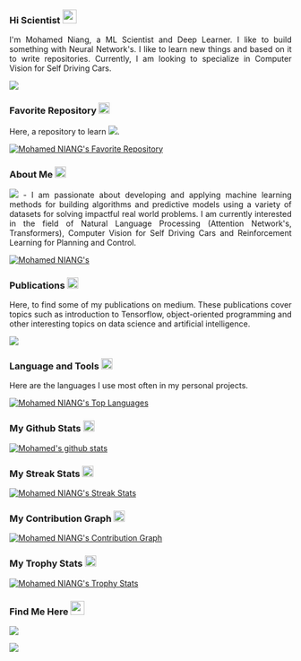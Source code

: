 <h3> 
    Hi Scientist <img src="https://media.giphy.com/media/hvRJCLFzcasrR4ia7z/giphy.gif" width="25px">
</h3> 

<p align='justify'> I'm Mohamed Niang, a ML Scientist and Deep Learner. I like to build something with Neural Network's. I like to learn new things and based on it to write repositories. Currently, I am looking to specialize in Computer Vision for Self Driving Cars.</p>


<a href="https://github.com/antonkomarev/github-profile-views-counter">
    <img src="https://komarev.com/ghpvc/?username=Niangmohamed">
</a> 

<h3> Favorite Repository <img src="https://media3.giphy.com/media/KAq5w47R9rmTuvWOWa/giphy.gif?cid=ecf05e47lrb9xeuh9zp8ucl23qcovd9604epux90ot2cwpup&rid=giphy.gif&ct=g" width="20px">
</h3> 

<p align='justify'> Here, a repository to learn <img src="https://img.shields.io/badge/the basics of programming with Python-brown">.</p>

[![Mohamed NIANG's Favorite Repository](https://github-readme-stats.vercel.app/api/pin/?username=Niangmohamed&repo=The-Fundamentals-of-Python)](https://github.com/Niangmohamed/The-Fundamentals-of-Python)

<h3> About Me <img src="https://media3.giphy.com/media/eVs7VWHmq98ahS4Ald/giphy.gif?cid=ecf05e47p5hozdh3c41lc2g00qwhgqf5unzs1vdhbcvfnlwe&rid=giphy.gif&ct=g" width="20px">
</h3> 

<p align="justify"> <img src="https://img.shields.io/badge/Data Science and Artificial Intelligence-green"> - I am passionate about developing and applying machine learning methods for building algorithms and predictive models using a variety of datasets for solving impactful real world problems. I am currently interested in the field of Natural Language Processing (Attention Network's, Transformers), Computer Vision for Self Driving Cars and Reinforcement Learning for Planning and Control.</p>

[![Mohamed NIANG's](https://github-profile-summary-cards.vercel.app/api/cards/profile-details?username=Niangmohamed&theme=vue)](https://github-profile-summary-cards.vercel.app/api/cards/profile-details?username=Niangmohamed&theme=vue)

<h3> Publications <img src="https://media1.giphy.com/media/dSdvJInASmUQjorT90/giphy.gif?cid=ecf05e473gb9bujxmpbp3rh1g7fxe3wefvku4r5jg6ylj4lz&rid=giphy.gif&ct=g" width="20px">
</h3> 

<p align='justify'> Here, to find some of my publications on medium. These publications cover topics such as introduction to Tensorflow, object-oriented programming and other interesting topics on data science and artificial intelligence.</p>

<div> 
    
<a href="https://medium.com/@niango777" target="_blank"><img src="https://img.shields.io/badge/Medium-12100E?style=for-the-badge&logo=medium&logoColor=white" target="_blank">
   </a>
 
</div>

<h3> Language and Tools <img src="https://media4.giphy.com/media/xT9IgzoKnwFNmISR8I/giphy.gif?cid=ecf05e47jd384f7i87nchwsua8winjpo6jlry9anao4kjexp&rid=giphy.gif&ct=g" width="20px">
</h3> 

<p align='justify'> Here are the languages I use most often in my personal projects. </p>

[![Mohamed NIANG's Top Languages](https://github-readme-stats.vercel.app/api/top-langs/?username=Niangmohamed&layout=compact&langs_count=10)](https://github-readme-stats.vercel.app/api/top-langs/?username=Niangmohamed&langs_count=10)

<h3> My Github Stats <img src="https://media4.giphy.com/media/du3J3cXyzhj75IOgvA/giphy.gif?cid=ecf05e47giebzo6tvlkw37po2bc9t05qkc01ra15k9clucwd&rid=giphy.gif&ct=g" width="20px">
</h3> 

[![Mohamed's github stats](https://github-readme-stats.vercel.app/api?username=Niangmohamed&count_private=true&show_icons=true&theme=vue)](https://github-readme-stats.vercel.app/api?username=Niangmohamed&count_private=true&show_icons=true&theme=vue)

<h3> My Streak Stats <img src="https://media3.giphy.com/media/9VgujJCeTUCcVPVQ5v/giphy.gif?cid=ecf05e4725nrjcev1pw9j3yw818mdiorjo0chgtgmhtrmz12&rid=giphy.gif&ct=g" width="20px">
</h3> 

[![Mohamed NIANG's Streak Stats](https://github-readme-streak-stats.herokuapp.com/?user=Niangmohamed)](https://github-readme-streak-stats.herokuapp.com/?user=Niangmohamed)

<h3> My Contribution Graph <img src="https://media3.giphy.com/media/CtYFOdVbvTfgZunPEA/200w.webp?cid=ecf05e47dl4d38a675q68bxc2b8eslyjblmbjsz2a65jorqi&rid=200w.webp&ct=g" width="20px">
</h3> 

[![Mohamed NIANG's Contribution Graph](https://activity-graph.herokuapp.com/graph?username=Niangmohamed&theme=minimal)](https://activity-graph.herokuapp.com/graph?username=Niangmohamed&theme=minimal)

<h3> My Trophy Stats <img src="https://media2.giphy.com/media/jIRyzncqRWzM3GYaQm/giphy.gif?cid=ecf05e47dza2mqoo4qjo2t02ycjxpeqxgf3nn02im3gf9ctd&rid=giphy.gif&ct=g" width="20px">
</h3> 

[![Mohamed NIANG's Trophy Stats](https://github-profile-trophy.vercel.app/?username=Niangmohamed)](https://github-profile-trophy.vercel.app/?username=Niangmohamed)

<h3> Find Me Here <img src="https://s4.gifyu.com/images/handshake.gif" width="25px">
</h3> 

<div> 
    
<a href="https://www.linkedin.com/in/mohamed-niang-45a698133/" target="_blank"><img src="https://img.shields.io/badge/LinkedIn-0077B5?style=for-the-badge&logo=linkedin&logoColor=white" target="_blank">
   </a>
    
<a href="https://twitter.com/Moha__niang" target="_blank"><img src="https://img.shields.io/badge/Twitter-1DA1F2?style=for-the-badge&logo=twitter&logoColor=white" target="_blank">
   </a>
 
</div>

<!--
**Niangmohamed/Niangmohamed** is a ✨ _special_ ✨ repository because its `README.md` (this file) appears on your GitHub profile.

Here are some ideas to get you started:

- 🔭 I’m currently working on ...
- 🌱 I’m currently learning ...
- 👯 I’m looking to collaborate on ...
- 🤔 I’m looking for help with ...
- 💬 Ask me about ...
- 📫 How to reach me: ...
- 😄 Pronouns: ...
- ⚡ Fun fact: ...
-->
